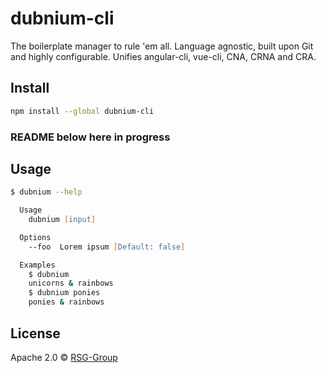 # dubnium-cli

The boilerplate manager to rule 'em all. Language agnostic, built upon Git and highly configurable. Unifies angular-cli, vue-cli, CNA, CRNA and CRA.

## Install

```zsh
npm install --global dubnium-cli
```

### README below here in progress

## Usage

```zsh
$ dubnium --help

  Usage
    dubnium [input]

  Options
    --foo  Lorem ipsum [Default: false]

  Examples
    $ dubnium
    unicorns & rainbows
    $ dubnium ponies
    ponies & rainbows
```

## License

Apache 2.0 © [RSG-Group](https://github.com/RSG-Group)
